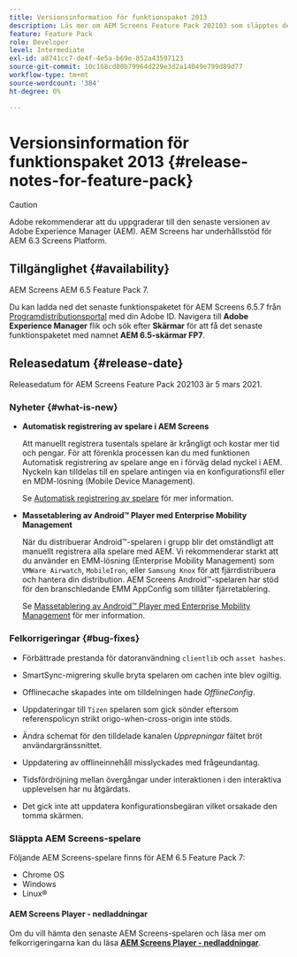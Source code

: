 ```yaml
---
title: Versionsinformation för funktionspaket 2013
description: Läs mer om AEM Screens Feature Pack 202103 som släpptes den 5 mars 2021.
feature: Feature Pack
role: Developer
level: Intermediate
exl-id: a8741cc7-de4f-4e5a-b69e-852a43597123
source-git-commit: 10c168cd00b79964d229e3d2a14049e799d89d77
workflow-type: tm+mt
source-wordcount: '384'
ht-degree: 0%

---
```


# Versionsinformation för funktionspaket 2013 {#release-notes-for-feature-pack}

>[!CAUTION]
>Adobe rekommenderar att du uppgraderar till den senaste versionen av Adobe Experience Manager (AEM). AEM Screens har underhållsstöd för AEM 6.3 Screens Platform.

## Tillgänglighet {#availability}

AEM Screens AEM 6.5 Feature Pack 7.

Du kan ladda ned det senaste funktionspaketet för AEM Screens 6.5.7 från [Programdistributionsportal](https://experience.adobe.com/#/downloads/content/software-distribution/en/aem.html) med din Adobe ID. Navigera till **Adobe Experience Manager** flik och sök efter **Skärmar** för att få det senaste funktionspaketet med namnet **AEM 6.5-skärmar FP7**.

## Releasedatum {#release-date}

Releasedatum för AEM Screens Feature Pack 202103 är 5 mars 2021.

### Nyheter {#what-is-new}

* **Automatisk registrering av spelare i AEM Screens**

  Att manuellt registrera tusentals spelare är krångligt och kostar mer tid och pengar. För att förenkla processen kan du med funktionen Automatisk registrering av spelare ange en i förväg delad nyckel i AEM. Nyckeln kan tilldelas till en spelare antingen via en konfigurationsfil eller en MDM-lösning (Mobile Device Management).

  Se [Automatisk registrering av spelare](/help/user-guide/auto-registration-players.md) för mer information.


* **Massetablering av Android™ Player med Enterprise Mobility Management**

  När du distribuerar Android™-spelaren i grupp blir det omständligt att manuellt registrera alla spelare med AEM. Vi rekommenderar starkt att du använder en EMM-lösning (Enterprise Mobility Management) som `VMWare Airwatch`, `MobileIron`, eller `Samsung Knox` för att fjärrdistribuera och hantera din distribution. AEM Screens Android™-spelaren har stöd för den branschledande EMM AppConfig som tillåter fjärretablering.

  Se [Massetablering av Android™ Player med Enterprise Mobility Management](/help/user-guide/implementing-android-player.md#implementation) för mer information.


### Felkorrigeringar {#bug-fixes}

* Förbättrade prestanda för datoranvändning `clientlib` och `asset hashes`.

* SmartSync-migrering skulle bryta spelaren om cachen inte blev ogiltig.

* Offlinecache skapades inte om tilldelningen hade *OfflineConfig*.

* Uppdateringar till `Tizen` spelaren som gick sönder eftersom referenspolicyn strikt origo-when-cross-origin inte stöds.

* Ändra schemat för den tilldelade kanalen *Upprepningar* fältet bröt användargränssnittet.

* Uppdatering av offlineinnehåll misslyckades med frågeundantag.

* Tidsfördröjning mellan övergångar under interaktionen i den interaktiva upplevelsen har nu åtgärdats.

* Det gick inte att uppdatera konfigurationsbegäran vilket orsakade den tomma skärmen.

### Släppta AEM Screens-spelare

Följande AEM Screens-spelare finns för AEM 6.5 Feature Pack 7:

* Chrome OS
* Windows
* Linux®

#### AEM Screens Player - nedladdningar

Om du vill hämta den senaste AEM Screens-spelaren och läsa mer om felkorrigeringarna kan du läsa **[AEM Screens Player - nedladdningar](https://download.macromedia.com/screens/index.html)**.
